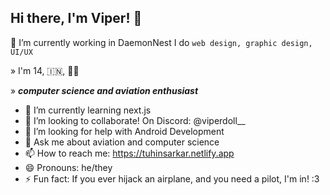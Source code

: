 ## Hi there, I'm Viper! 👋
 🔭 I’m currently working in DaemonNest
I do `web design, graphic design, UI/UX`

» I'm 14, 🇮🇳, 🏳‍🌈

» ***computer science and aviation enthusiast***


- 🌱 I’m currently learning next.js
- 👯 I’m looking to collaborate! On Discord: @viperdoll__
- 🤔 I’m looking for help with Android Development
- 💬 Ask me about aviation and computer science
- 📫 How to reach me: https://tuhinsarkar.netlify.app
- 😄 Pronouns: he/they
- ⚡ Fun fact: If you ever hijack an airplane, and you need a pilot, I'm in! :3 
<!--
**viperdoll/viperdoll** is a ✨ _special_ ✨ repository because its `README.md` (this file) appears on your GitHub profile.

Here are some ideas to get you started:

- 🔭 I’m currently working in DaemonNest
- 🌱 I’m currently learning next.js
- 👯 I’m looking to collaborate! On Discord: @viperdoll__
- 🤔 I’m looking for help with Android Development
- 💬 Ask me about aviation and computer science
- 📫 How to reach me: https://tuhinsarkar.netlify.app
- 😄 Pronouns: he/they
- ⚡ Fun fact: If you ever hijack an airplane, and you need a pilot, I'm in! :3 
-->
